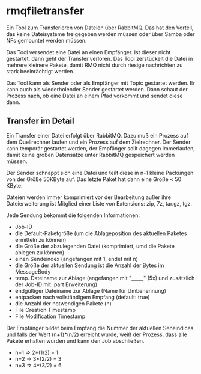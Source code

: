 # rmqfiletransfer

Ein Tool zum Transferieren von Dateien über RabbitMQ. Das hat den Vorteil, das keine Dateisysteme freigegeben werden müssen oder 
über Samba oder NFs gemountet werden müssen.

Das Tool versendet eine Datei an einen Empfänger. Ist dieser nicht gestartet, dann geht der Transfer verloren. Das Tool zerstückelt die
Datei in mehrere kleinere Pakete, damit RMQ nicht durch riesige nachrichten zu stark beeinrächtigt werden.

Das Tool kann als Sender oder als Empfänger mit Topic gestartet werden. Er kann auch als wiederholender Sender gestartet werden. Dann schaut 
der Prozess nach, ob eine Datei an einem Pfad vorkommt und sendet diese dann.

## Transfer im Detail

Ein Transfer einer Datei erfolgt über RabbitMQ. Dazu muß ein Prozess auf dem Quellrechner laufen und ein Prozess auf dem Zielrechner.
Der Sender kann temporär gestartet werden, der Empfänger sollt dagegen immerlaufen, damit keine großen Datensätze unter RabbitMQ gespeichert werden müssen.

Der Sender schnappt sich eine Datei und teilt diese in n-1 kleine Packungen von der Größe 50KByte auf. Das letzte Paket hat dann eine Größe < 50 KByte. 

Dateien werden immer komprimiert vor der Bearbeitung außer ihre Dateierweiterung ist Mitglied einer Liste von Extensions: zip, 7z, tar.gz, tgz.

Jede Sendung bekommt die folgenden Informationen:

* Job-ID
* die Default-Paketgröße (um die Ablageposition des aktuellen Paketes ermitteln zu können)
* die Größe der abzulegenden Datei (komprimiert, umd die Pakete ablegen zu können)
* einen Sendeindex (angefangen mit 1, endet mit n)
* die Größe der aktuellen Sendung ist die Anzahl der Bytes im MessageBody
* temp. Dateiname zur Ablage (angefangen mit "_____" (5x) und zusätzlich der Job-ID mit .part Erweiterung)
* endgültiger Dateiname zur Ablage (Name für Umbenennung)
* entpacken nach vollständigem Empfang (default: true)
* die Anzahl der notwendigen Pakete (n)
* File Creation Timestamp
* File Modification Timestamp

Der Empfänger bildet beim Empfang die Nummer der aktuellen Seneindices und falls der Wert (n+1)*(n/2) erreicht wurde, weiß der Prozess, dass alle Pakete erhalten wurden und kann den Job abschließen.

* n=1 => 2*(1/2) = 1
* n=2 => 3*(2/2) = 3
* n=3 => 4*(3/2) = 6

